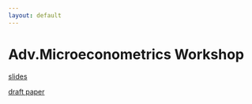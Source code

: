 ```yaml
---
layout: default
---
```


# Adv.Microeconometrics Workshop
[slides](files/workshop.pdf)

[draft paper](filer/main.pdf)
